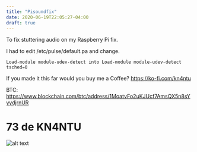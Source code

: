 ```yaml
---
title: "Pisoundfix"
date: 2020-06-19T22:05:27-04:00
draft: true
---
```

To fix stuttering audio on my Raspberry Pi fix.

I had to edit /etc/pulse/default.pa and change.

`Load-module module-udev-detect into Load-module module-udev-detect tsched=0`



If you made it this far would you buy me a Coffee? https://ko-fi.com/kn4ntu                                                                                                                                           

BTC: https://www.blockchain.com/btc/address/1MoatvFo2uKJUcf7AmsQX5n8sYyydjrnUR
# 73 de KN4NTU 
 
 
 ![alt text](/img/fbsd.png "bsd") 
 

